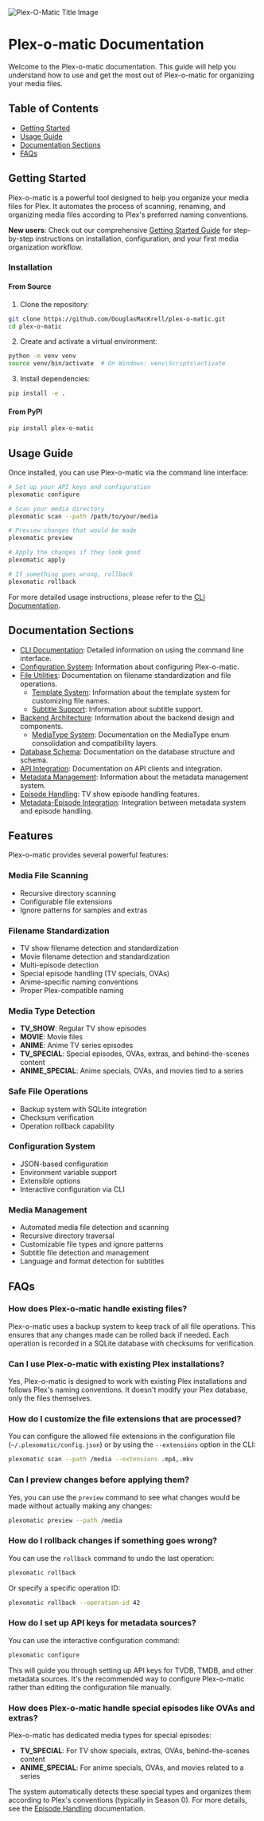 ![Plex-O-Matic Title Image](../public/Plex-O-Matic_README_Title_Image.webp)

# Plex-o-matic Documentation

Welcome to the Plex-o-matic documentation. This guide will help you understand how to use and get the most out of Plex-o-matic for organizing your media files.

## Table of Contents

- [Getting Started](#getting-started)
- [Usage Guide](#usage-guide)
- [Documentation Sections](#documentation-sections)
- [FAQs](#faqs)

## Getting Started

Plex-o-matic is a powerful tool designed to help you organize your media files for Plex. It automates the process of scanning, renaming, and organizing media files according to Plex's preferred naming conventions.

**New users**: Check out our comprehensive [Getting Started Guide](getting_started.md) for step-by-step instructions on installation, configuration, and your first media organization workflow.

### Installation

#### From Source

1. Clone the repository:
```bash
git clone https://github.com/DouglasMacKrell/plex-o-matic.git
cd plex-o-matic
```

2. Create and activate a virtual environment:
```bash
python -m venv venv
source venv/bin/activate  # On Windows: venv\Scripts\activate
```

3. Install dependencies:
```bash
pip install -e .
```

#### From PyPI

```bash
pip install plex-o-matic
```

## Usage Guide

Once installed, you can use Plex-o-matic via the command line interface:

```bash
# Set up your API keys and configuration
plexomatic configure

# Scan your media directory
plexomatic scan --path /path/to/your/media

# Preview changes that would be made
plexomatic preview

# Apply the changes if they look good
plexomatic apply

# If something goes wrong, rollback
plexomatic rollback
```

For more detailed usage instructions, please refer to the [CLI Documentation](cli/README.md).

## Documentation Sections

- [CLI Documentation](cli/README.md): Detailed information on using the command line interface.
- [Configuration System](configuration/README.md): Information about configuring Plex-o-matic.
- [File Utilities](file-utils/README.md): Documentation on filename standardization and file operations.
  - [Template System](file-utils/template_system.md): Information about the template system for customizing file names.
  - [Subtitle Support](file-utils/subtitle_support.md): Information about subtitle support.
- [Backend Architecture](backend/README.md): Information about the backend design and components.
  - [MediaType System](backend/media_type.md): Documentation on the MediaType enum consolidation and compatibility layers.
- [Database Schema](database/README.md): Documentation on the database structure and schema.
- [API Integration](api/README.md): Documentation on API clients and integration.
- [Metadata Management](metadata/README.md): Information about the metadata management system.
- [Episode Handling](episode_handling.md): TV show episode handling features.
- [Metadata-Episode Integration](metadata/episode_integration.md): Integration between metadata system and episode handling.

## Features

Plex-o-matic provides several powerful features:

### Media File Scanning
- Recursive directory scanning
- Configurable file extensions
- Ignore patterns for samples and extras

### Filename Standardization
- TV show filename detection and standardization
- Movie filename detection and standardization
- Multi-episode detection
- Special episode handling (TV specials, OVAs)
- Anime-specific naming conventions
- Proper Plex-compatible naming

### Media Type Detection
- **TV_SHOW**: Regular TV show episodes
- **MOVIE**: Movie files
- **ANIME**: Anime TV series episodes
- **TV_SPECIAL**: Special episodes, OVAs, extras, and behind-the-scenes content
- **ANIME_SPECIAL**: Anime specials, OVAs, and movies tied to a series

### Safe File Operations
- Backup system with SQLite integration
- Checksum verification
- Operation rollback capability

### Configuration System
- JSON-based configuration
- Environment variable support
- Extensible options
- Interactive configuration via CLI

### Media Management
- Automated media file detection and scanning
- Recursive directory traversal
- Customizable file types and ignore patterns
- Subtitle file detection and management
- Language and format detection for subtitles

## FAQs

### How does Plex-o-matic handle existing files?

Plex-o-matic uses a backup system to keep track of all file operations. This ensures that any changes made can be rolled back if needed. Each operation is recorded in a SQLite database with checksums for verification.

### Can I use Plex-o-matic with existing Plex installations?

Yes, Plex-o-matic is designed to work with existing Plex installations and follows Plex's naming conventions. It doesn't modify your Plex database, only the files themselves.

### How do I customize the file extensions that are processed?

You can configure the allowed file extensions in the configuration file (`~/.plexomatic/config.json`) or by using the `--extensions` option in the CLI:

```bash
plexomatic scan --path /media --extensions .mp4,.mkv
```

### Can I preview changes before applying them?

Yes, you can use the `preview` command to see what changes would be made without actually making any changes:

```bash
plexomatic preview --path /media
```

### How do I rollback changes if something goes wrong?

You can use the `rollback` command to undo the last operation:

```bash
plexomatic rollback
```

Or specify a specific operation ID:

```bash
plexomatic rollback --operation-id 42
```

### How do I set up API keys for metadata sources?

You can use the interactive configuration command:

```bash
plexomatic configure
```

This will guide you through setting up API keys for TVDB, TMDB, and other metadata sources. It's the recommended way to configure Plex-o-matic rather than editing the configuration file manually.

### How does Plex-o-matic handle special episodes like OVAs and extras?

Plex-o-matic has dedicated media types for special episodes:

- **TV_SPECIAL**: For TV show specials, extras, OVAs, behind-the-scenes content
- **ANIME_SPECIAL**: For anime specials, OVAs, and movies related to a series

The system automatically detects these special types and organizes them according to Plex's conventions (typically in Season 0). For more details, see the [Episode Handling](episode_handling.md) documentation.
